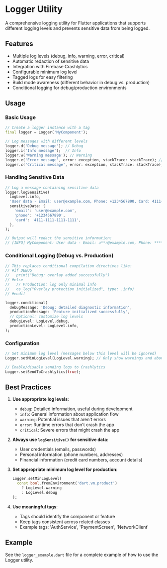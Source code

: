 # Logger Utility

A comprehensive logging utility for Flutter applications that supports different logging levels and prevents sensitive data from being logged.

## Features

- Multiple log levels (debug, info, warning, error, critical)
- Automatic redaction of sensitive data
- Integration with Firebase Crashlytics
- Configurable minimum log level
- Tagged logs for easy filtering
- Build mode awareness (different behavior in debug vs. production)
- Conditional logging for debug/production environments

## Usage

### Basic Usage

```dart
// Create a logger instance with a tag
final logger = Logger('MyComponent');

// Log messages with different levels
logger.d('Debug message'); // Debug
logger.i('Info message');  // Info
logger.w('Warning message'); // Warning
logger.e('Error message', error: exception, stackTrace: stackTrace); // Error
logger.c('Critical message', error: exception, stackTrace: stackTrace); // Critical
```

### Handling Sensitive Data

```dart
// Log a message containing sensitive data
logger.logSensitive(
  LogLevel.info,
  'User data - Email: user@example.com, Phone: +1234567890, Card: 4111-1111-1111-1111',
  sensitiveData: {
    'email': 'user@example.com',
    'phone': '+1234567890',
    'card': '4111-1111-1111-1111',
  },
);

// Output will redact the sensitive information:
// [INFO] MyComponent: User data - Email: u**r@example.com, Phone: *******7890, Card: ****-****-****-1111
```

### Conditional Logging (Debug vs. Production)

```dart
// This replaces conditional compilation directives like:
// #if DEBUG
//   print("Debug: overlay added successfully")
// #else
//   // Production: log only minimal info
//   os_log("Overlay protection initialized", type: .info)
// #endif

logger.conditional(
  debugMessage: 'Debug: detailed diagnostic information',
  productionMessage: 'Feature initialized successfully',
  // Optional: customize log levels
  debugLevel: LogLevel.debug,
  productionLevel: LogLevel.info,
);
```

### Configuration

```dart
// Set minimum log level (messages below this level will be ignored)
Logger.setMinLogLevel(LogLevel.warning); // Only show warnings and above

// Enable/disable sending logs to Crashlytics
Logger.setSendToCrashlytics(true);
```

## Best Practices

1. **Use appropriate log levels**:
   - `debug`: Detailed information, useful during development
   - `info`: General information about application flow
   - `warning`: Potential issues that aren't errors
   - `error`: Runtime errors that don't crash the app
   - `critical`: Severe errors that might crash the app

2. **Always use `logSensitive()` for sensitive data**:
   - User credentials (emails, passwords)
   - Personal information (phone numbers, addresses)
   - Financial information (credit card numbers, account details)

3. **Set appropriate minimum log level for production**:
   ```dart
   Logger.setMinLogLevel(
     const bool.fromEnvironment('dart.vm.product') 
       ? LogLevel.warning 
       : LogLevel.debug
   );
   ```

4. **Use meaningful tags**:
   - Tags should identify the component or feature
   - Keep tags consistent across related classes
   - Example tags: 'AuthService', 'PaymentScreen', 'NetworkClient'

## Example

See the `logger_example.dart` file for a complete example of how to use the Logger utility.
